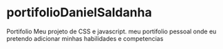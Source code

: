 # portifolioDanielSaldanha
Portifolio
Meu projeto de CSS e javascript. meu portifolio pessoal onde eu pretendo adicionar minhas habilidades e competencias
